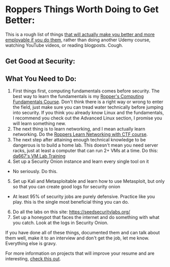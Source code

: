 # Roppers Things Worth Doing to Get Better:

This is a rough list of things [that will actually make you better and more employable if you do them](/breakIntoSecurity.md), rather than doing another Udemy course, watching YouTube videos, or reading blogposts. Cough. 

## Get Good at Security: 


## What You Need to Do:

1. First things first, computing fundamentals comes before security. The best way to learn the fundamentals is my [Ropper's Computing Fundamentals Course](https://hoppersroppers.org/course.html). Don't think there is a right way or wrong to enter the field, just make sure you can tread water technically before jumping into security. If you think you already know Linux and the fundamentals, I recommend you check out the Advanced Linux section, I promise you will learn something new.
2. The next thing is to learn networking, and I mean actually learn networking. Do the [Roppers Learn Networking with CTF course](https://academy.hoppersroppers.org/course/view.php?id=20).
3. The next step after attaining enough technical knowledge to be dangerous is to build a home lab. This doesn't mean you need server racks, just at least a computer that can run 2+ VMs at a time.  Do this: [da667's VM Lab Training](https://github.com/da667/Building_Virtual_Machine_Labs-Live_Training)
4. Set up a Security Onion instance and learn every single tool on it
  * No seriously. Do this. 
5. Set up Kali and Metasploitable and learn how to use Metasploit, but only so that you can create good logs for security onion
  * At least 95% of security jobs are purely defensive. Practice like you play. this is the single most beneficial thing you can do.
6.	Do all the labs on this site: <https://seedsecuritylabs.org/>
7.	Set up a honeypot that faces the internet and do something with what you catch. Look at the logs in Security Onion.

If you have done all of these things, documented them and can talk about them well, make it to an interview and don't get the job, let me know. Everything else is gravy. 

For more information on projects that will improve your resume and are interesting, [check this out](/interestingProjects.md).

